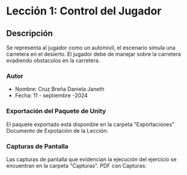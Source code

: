 
# Lección 1: Control del Jugador

## Descripción
Se representa al jugador como un automivil, el escenario simula una carretera en el desierto. El jugador debe de manejar sobre la carretera evadiendo obstaculos en la carretera.

### Autor
- Nombre: Cruz Breña Daniela Janeth
- Fecha: 11 - septiembre -2024

### Exportación del Paquete de Unity
El paquete exportado está disponible en la carpeta "Exportaciones"
  Documento de Expotación de la Lección: 

### Capturas de Pantalla
Las capturas de pantalla que evidencian la ejecución del ejercicio se encuentran en la carpeta "Capturas".
PDF con Capturas: 
